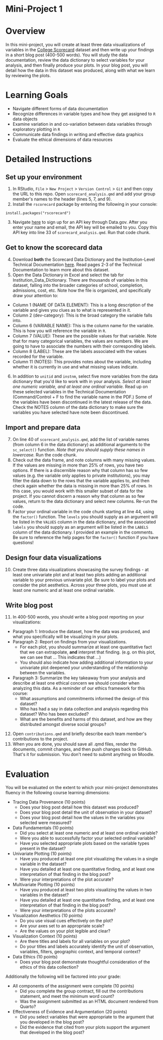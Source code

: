 # Mini-Project 1

# Overview

In this mini-project, you will create at least three data visualizations of variables in the [College Scorecard](https://collegescorecard.ed.gov/) dataset and then write up your findings in a short blog post (400-500 words). You will study the data documentation, review the data dictionary to select variables for your analysis, and then finally produce your plots. In your blog post, you will detail how the data in this dataset was produced, along with what we learn by reviewing the plots. 

# Learning Goals

* Navigate different forms of data documentation
* Recognize differences in variable types and how they get assigned to `R` data objects 
* Examine variation in and co-variation between data variables through exploratory plotting in `R`
* Communicate data findings in writing and effective data graphics
* Evaluate the ethical dimensions of data resources

# Detailed Instructions

## Set up your environment

1. In RStudio, `File` > `New Project` > `Version Control` > `Git` and then copy the URL to this repo. Open `scorecard_analysis.qmd` and add your group member's names to the header (lines 5, 7, and 9). 
2. Install the `rscorecard` package by entering the following in your console: 

`install.packages("rscorecard")`

3. Navigate [here](https://api.data.gov/signup/) to sign up for an API key through Data.gov. After you enter your name and email, the API key will be emailed to you. Copy this API key into line 33 of `scorecard_analysis.qmd`. Run that code chunk. 

## Get to know the scorecard data

4. Download **both** the Scorecard Data Dictionary and the Institution-Level Technical Documentation [here](https://collegescorecard.ed.gov/data/data-documentation). Read pages 2-3 of the Technical Documentation to learn more about this dataset. 
5. Open the Data Dictionary in Excel and select the tab for Institution_Data_Dictionary. There are thousands of variables in this dataset, falling into the broader categories of school, completion, admissions, cost, etc. Note how the file is organized, and specifically draw your attention to:
  * Column 1 (NAME OF DATA ELEMENT): This is a long description of the variable and gives you clues as to what is represented in it. 
  * Column 2 (dev-category): This is the broad category the variable falls into.
  * Column 6 (VARIABLE NAME): This is the column name for the variable. This is how you will reference the variable in `R`. 
  * Column 7 (VALUE): These are the possible values for that variable. Note that for many categorical variables, the values are numbers. We are going to have to associate the numbers with their corresponding labels. 
  * Column 8 (LABEL): These are the labels associated with the values recorded for the variable. 
  * Column 11 (NOTES): This provides notes about the variable, including whether it is currently in use and what missing values indicate. 

6. In addition to `unitid` and `instnm`, select five more variables from the data dictionary that you'd like to work with in your analysis. *Select at least one numeric variable, and at least one ordinal variable.* Read up on these selected variables in the Technical Documentation (Command/Control + F to find the variable name in the PDF.) Some of the variables have been discontinued in the latest release of the data. Check the NOTES column of the data dictionary to make sure the variables you have selected have note been discontinued. 

## Import and prepare data

7. On line 40 of `scorecard_analysis.qmd`, add the list of variable names (from column 6 in the data dictionary) as additional arguments to the `sc_select()` function. *Note that you should supply these names in lowercase.* Run the code chunk. 
8. Check out the data frame, and note columns with many missing values. If the values are missing in more than 25% of rows, you have two options. If there is a discernible reason why that column has so few values (e.g. the variable only applies to private institutions), you may filter the data down to the rows that the variable applies to, and then check again whether the data is missing in more than 25% of rows. In this case, you would work with this smaller subset of data for the project. If you cannot discern a reason why that column as so few values, return to the data dictionary and select new columns. Re-run the code. 
9. Factor your ordinal variable in the code chunk starting at line 44, using the `factor()` function. The `levels` you should supply as an argument will be listed in the `VALUES` column in the data dictionary, and the associated `labels` you should supply as an argument will be listed in the `LABELS` column of the data dictionary. I provided an example in the comments. Be sure to reference the help pages for the `factor()` function if you have questions!

## Design four data visualizations

10. Create three data visualizations showcasing the survey findings - at least one univariate plot and at least two plots adding an additional variable to your previous univariate plot. Be sure to label your plots and consider the plot aesthetics. Across your three plots, you must use at least one numeric and at least one ordinal variable. 

## Write blog post

11. In 400-500 words, you should write a blog post reporting on your visualizations:
  * Paragraph 1: Introduce the dataset, how the data was produced, and what you specifically will be visualizing in your plots. 
  * Paragraph 2: Report on findings from your visualizations.
    * For each plot, you should summarize at least one quantitative fact that we can extrapolate, **and** interpret that finding. (e.g. on this plot, we can see that ... This indicates that ...)
    * You should also indicate how adding additional information to your univariate plot deepened your understanding of the relationship between the variables. 
  * Paragraph 3: Summarize the key takeaway from your analysis and describe at least one ethical concern we should consider when analyzing this data. As a reminder of our ethics framework for this course:
    * What assumptions and commitments informed the design of this dataset?
    * Who has had a say in data collection and analysis regarding this dataset? Who has been excluded?
    * What are the benefits and harms of this dataset, and how are they distributed amongst diverse social groups?
12. Open `contributions.qmd` and briefly describe each team member's contributions to the project. 
13. When you are done, you should save all .qmd files, render the documents, commit changes, and then push changes back to GitHub. That's it for submission. You don't need to submit anything on Moodle. 

# Evaluation 

You will be evaluated on the extent to which your mini-project demonstrates fluency in the following course learning dimensions:

* Tracing Data Provenance (10 points)
  * Does your blog post detail how this dataset was produced?
  * Does your blog post detail the unit of observation in your dataset?
  * Does your blog post detail how the values in the variables you selected were measured?
* Data Fundamentals (10 points)
  * Did you select at least one numeric and at least one ordinal variable?
  * Were you able to successfully factor your selected ordinal variable?
  * Have you selected appropriate plots based on the variable types present in the dataset?
* Univariate Plotting (10 points)
  * Have you produced at least one plot visualizing the values in a single variable in the dataset?
  * Have you detailed at least one quantitative finding, and at least one interpretation of that finding in the blog post?
  * Were your interpretations of the plot accurate?
* Multivariate Plotting (10 points)
  * Have you produced at least two plots visualizing the values in two variables in the dataset?
  * Have you detailed at least one quantitative finding, and at least one interpretation of that finding in the blog post?
  * Were your interpretations of the plots accurate?
* Visualization Aesthetics (10 points)
  * Do you use visual cues effectively on the plot?
  * Are your axes set to an appropriate scale?
  * Are the values on your plot legible and clear?
* Visualization Context (10 points)
  * Are there titles and labels for all variables on your plot?
  * Do your titles and labels accurately identify the unit of observation, variables, filters, geographic context, and temporal context?
* Data Ethics (10 points)
  * Does your blog post demonstrate thoughtful consideration of the ethics of this data collection?

Additionally the following will be factored into your grade:

* All components of the assignment were complete (10 points)
  * Did you complete the group contract, fill out the contributions statement, and meet the minimum word count?
  * Was the assignment submitted as an HTML document rendered from Quarto?
* Effectiveness of Evidence and Argumentation (20 points)
  * Did you select variables that were appropriate to the argument that you developed in the blog post?
  * Did the evidence that cited from your plots support the argument that developed in the blog post?
 
  

